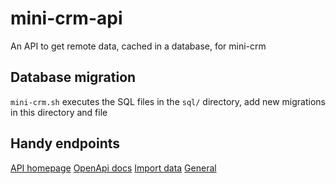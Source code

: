 # mini-crm-api
An API to get remote data, cached in a database, for mini-crm

## Database migration
`mini-crm.sh` executes the SQL files in the `sql/` directory, add new migrations in this directory and file

## Handy endpoints
[API homepage](http://localhost:8000/)
[OpenApi docs](http://localhost:8000/docs)
[Import data](http://localhost:8000/api/jobs)
[General](http://192.168.4.20:8000/status/health)
